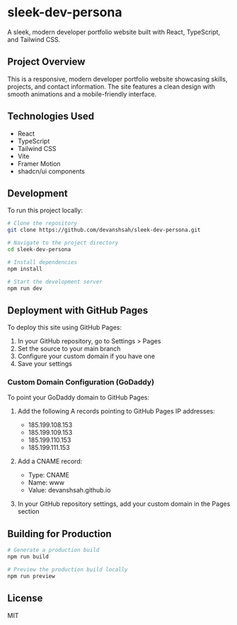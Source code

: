 
# sleek-dev-persona

A sleek, modern developer portfolio website built with React, TypeScript, and Tailwind CSS.

## Project Overview

This is a responsive, modern developer portfolio website showcasing skills, projects, and contact information. The site features a clean design with smooth animations and a mobile-friendly interface.

## Technologies Used

- React
- TypeScript
- Tailwind CSS
- Vite
- Framer Motion
- shadcn/ui components

## Development

To run this project locally:

```sh
# Clone the repository
git clone https://github.com/devanshsah/sleek-dev-persona.git

# Navigate to the project directory
cd sleek-dev-persona

# Install dependencies
npm install

# Start the development server
npm run dev
```

## Deployment with GitHub Pages

To deploy this site using GitHub Pages:

1. In your GitHub repository, go to Settings > Pages
2. Set the source to your main branch
3. Configure your custom domain if you have one
4. Save your settings

### Custom Domain Configuration (GoDaddy)

To point your GoDaddy domain to GitHub Pages:

1. Add the following A records pointing to GitHub Pages IP addresses:
   - 185.199.108.153
   - 185.199.109.153
   - 185.199.110.153
   - 185.199.111.153

2. Add a CNAME record:
   - Type: CNAME
   - Name: www
   - Value: devanshsah.github.io

3. In your GitHub repository settings, add your custom domain in the Pages section

## Building for Production

```sh
# Generate a production build
npm run build

# Preview the production build locally
npm run preview
```

## License

MIT
